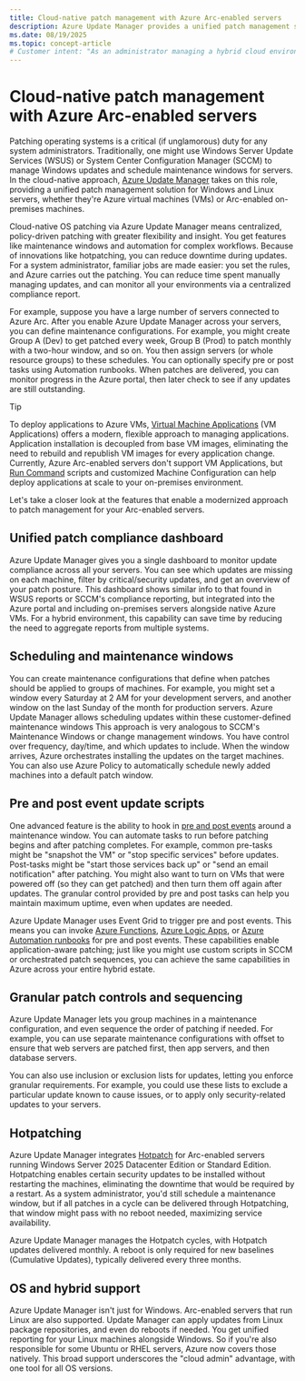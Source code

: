```yaml
---
title: Cloud-native patch management with Azure Arc-enabled servers
description: Azure Update Manager provides a unified patch management solution for your Arc-enabled servers.
ms.date: 08/19/2025
ms.topic: concept-article
# Customer intent: "As an administrator managing a hybrid cloud environment, I want to use Azure Arc-enabled servers for patch management and assessment, so I can ensure my Windows and Linux servers are up to date and compliant ."
---
```


# Cloud-native patch management with Azure Arc-enabled servers

Patching operating systems is a critical (if unglamorous) duty for any system administrators. Traditionally, one might use Windows Server Update Services (WSUS) or System Center Configuration Manager (SCCM) to manage Windows updates and schedule maintenance windows for servers. In the cloud-native approach, [Azure Update Manager](/azure/update-manager/overview) takes on this role, providing a unified patch management solution for Windows and Linux servers, whether they're Azure virtual machines (VMs) or Arc-enabled on-premises machines.

Cloud-native OS patching via Azure Update Manager means centralized, policy-driven patching with greater flexibility and insight. You get features like maintenance windows and automation for complex workflows. Because of innovations like hotpatching, you can reduce downtime during updates. For a system administrator, familiar jobs are made easier: you set the rules, and Azure carries out the patching. You can reduce time spent manually managing updates, and can monitor all your environments via a centralized compliance report.

For example, suppose you have a large number of servers connected to Azure Arc. After you enable Azure Update Manager across your servers, you can define maintenance configurations. For example, you might create Group A (Dev) to get patched every week, Group B (Prod) to patch monthly with a two-hour window, and so on. You then assign servers (or whole resource groups) to these schedules. You can optionally specify pre or post tasks using Automation runbooks. When patches are delivered, you can monitor progress in the Azure portal, then later check to see if any updates are still outstanding.

> [!TIP]
> To deploy applications to Azure VMs, [Virtual Machine Applications](/azure/virtual-machines/vm-applications) (VM Applications) offers a modern, flexible approach to managing applications. Application installation is decoupled from base VM images, eliminating the need to rebuild and republish VM images for every application change. Currently, Azure Arc-enabled servers don't support VM Applications, but [Run Command](../run-command.md) scripts and customized Machine Configuration can help deploy applications at scale to your on-premises environment.

Let's take a closer look at the features that enable a modernized approach to patch management for your Arc-enabled servers.

## Unified patch compliance dashboard

Azure Update Manager gives you a single dashboard to monitor update compliance across all your servers. You can see which updates are missing on each machine, filter by critical/security updates, and get an overview of your patch posture. This dashboard shows similar info to that found in WSUS reports or SCCM's compliance reporting, but integrated into the Azure portal and including on-premises servers alongside native Azure VMs. For a hybrid environment, this capability can save time by reducing the need to aggregate reports from multiple systems.

## Scheduling and maintenance windows

You can create maintenance configurations that define when patches should be applied to groups of machines. For example, you might set a window every Saturday at 2 AM for your development servers, and another window on the last Sunday of the month for production servers. Azure Update Manager allows scheduling updates within these customer-defined maintenance windows This approach is very analogous to SCCM's Maintenance Windows or change management windows. You have control over frequency, day/time, and which updates to include. When the window arrives, Azure orchestrates installing the updates on the target machines. You can also use Azure Policy to automatically schedule newly added machines into a default patch window.

## Pre and post event update scripts

One advanced feature is the ability to hook in [pre and post events](/azure/update-manager/pre-post-scripts-overview) around a maintenance window. You can automate tasks to run before patching begins and after patching completes. For example, common pre-tasks might be "snapshot the VM" or "stop specific services" before updates. Post-tasks might be "start those services back up" or "send an email notification" after patching. You might also want to turn on VMs that were powered off (so they can get patched) and then turn them off again after updates. The granular control provided by pre and post tasks can help you maintain maximum uptime, even when updates are needed.

Azure Update Manager uses Event Grid to trigger pre and post events. This means you can invoke [Azure Functions](/azure/azure-functions/functions-overview), [Azure Logic Apps](/azure/logic-apps/logic-apps-overview), or [Azure Automation runbooks](/azure/automation/overview) for pre and post events. These capabilities enable application-aware patching; just like you might use custom scripts in SCCM or orchestrated patch sequences, you can achieve the same capabilities in Azure across your entire hybrid estate.

## Granular patch controls and sequencing

Azure Update Manager lets you group machines in a maintenance configuration, and even sequence the order of patching if needed. For example, you can use separate maintenance configurations with offset to ensure that web servers are patched first, then app servers, and then database servers.

You can also use inclusion or exclusion lists for updates, letting you enforce granular requirements. For example, you could use these lists to exclude a particular update known to cause issues, or to apply only security-related updates to your servers.

## Hotpatching

Azure Update Manager integrates [Hotpatch](/windows-server/get-started/hotpatch) for Arc-enabled servers running Windows Server 2025 Datacenter Edition or Standard Edition. Hotpatching enables certain security updates to be installed without restarting the machines, eliminating the downtime that would be required by a restart. As a system administrator, you'd still schedule a maintenance window, but if all patches in a cycle can be delivered through Hotpatching, that window might pass with no reboot needed, maximizing service availability.

Azure Update Manager manages the Hotpatch cycles, with Hotpatch updates delivered monthly. A reboot is only required for new baselines (Cumulative Updates), typically delivered every three months.

## OS and hybrid support

Azure Update Manager isn't just for Windows. Arc-enabled servers that run Linux are also supported. Update Manager can apply updates from Linux package repositories, and even do reboots if needed. You get unified reporting for your Linux machines alongside Windows. So if you're also responsible for some Ubuntu or RHEL servers, Azure now covers those natively. This broad support underscores the "cloud admin" advantage, with one tool for all OS versions.
